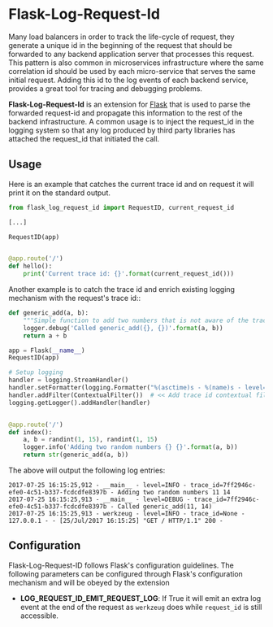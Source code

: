 
# Flask-Log-Request-Id

Many load balancers in order to track the life-cycle of request, they generate a unique id in the beginning of the 
request that should be forwarded to any backend application server that processes this request. This pattern is also
common in microservices infrastructure where the same correlation id should be used by each micro-service that serves
the same initial request. Adding this id to the log events of each backend service, provides a great tool for 
tracing and debugging problems.
 
**Flask-Log-Request-Id** is an extension for [Flask](http://flask.pocoo.org/) that is used to parse the forwarded
request-id  and propagate this information to the rest of the backend infrastructure. A common usage is to inject 
the request_id in the logging system so that any log produced by third party libraries has attached the request_id
that initiated the call.


## Usage

Here is an example that catches the current trace id and on request it will print it on the standard output.

```python
from flask_log_request_id import RequestID, current_request_id

[...]

RequestID(app)


@app.route('/')
def hello():
    print('Current trace id: {}'.format(current_request_id()))
```


Another example is to catch the trace id and enrich existing logging mechanism with the request's trace id::

```python
def generic_add(a, b):
    """Simple function to add two numbers that is not aware of the trace id"""
    logger.debug('Called generic_add({}, {})'.format(a, b))
    return a + b

app = Flask(__name__)
RequestID(app)

# Setup logging
handler = logging.StreamHandler()
handler.setFormatter(logging.Formatter("%(asctime)s - %(name)s - level=%(levelname)s - trace_id=%(trace_id)s - %(message)s"))
handler.addFilter(ContextualFilter())  # << Add trace id contextual filter
logging.getLogger().addHandler(handler)


@app.route('/')
def index():
    a, b = randint(1, 15), randint(1, 15)
    logger.info('Adding two random numbers {} {}'.format(a, b))
    return str(generic_add(a, b))
```

The above will output the following log entries:

```
2017-07-25 16:15:25,912 - __main__ - level=INFO - trace_id=7ff2946c-efe0-4c51-b337-fcdcdfe8397b - Adding two random numbers 11 14
2017-07-25 16:15:25,913 - __main__ - level=DEBUG - trace_id=7ff2946c-efe0-4c51-b337-fcdcdfe8397b - Called generic_add(11, 14)
2017-07-25 16:15:25,913 - werkzeug - level=INFO - trace_id=None - 127.0.0.1 - - [25/Jul/2017 16:15:25] "GET / HTTP/1.1" 200 -
```

## Configuration

Flask-Log-Request-ID follows Flask's configuration guidelines. The following parameters can be configured through 
Flask's configuration mechanism and will be obeyed by the extension

* **LOG_REQUEST_ID_EMIT_REQUEST_LOG**: If True it will emit an extra log event at the end of the request as `werkzeug` 
does while `request_id` is still accessible. 